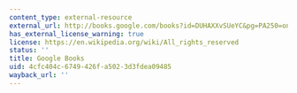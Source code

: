 ```yaml
---
content_type: external-resource
external_url: http://books.google.com/books?id=DUHAXXvSUeYC&pg=PA250=onepage
has_external_license_warning: true
license: https://en.wikipedia.org/wiki/All_rights_reserved
status: ''
title: Google Books
uid: 4cfc404c-6749-426f-a502-3d3fdea09485
wayback_url: ''
---
```

